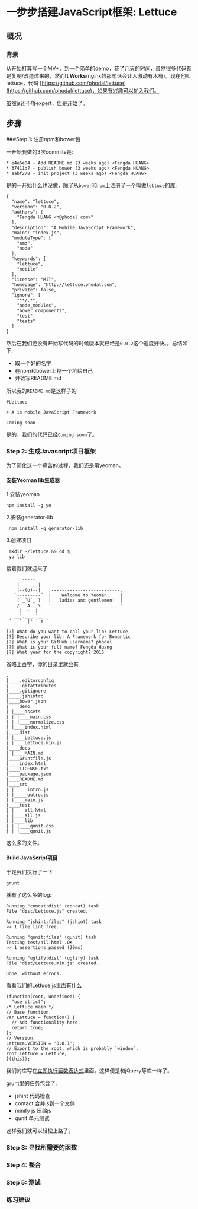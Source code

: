 一步步搭建JavaScript框架: Lettuce
===

概况
---

### 背景

从开始打算写一个MV*，到一个简单的demo，花了几天的时间，虽然很多代码都是复制/改造过来的，然而**It Works**(nginx的那句话会让人激动有木有)。现在他叫lettuce，代码 [https://github.com/phodal/lettuce](https://github.com/phodal/lettuce)，如果有兴趣可以加入我们。

虽然js还不够expert，但是开始了。

步骤
---

###Step 1: 注册npm和bower包

一开始我做的3次commits是:

    * e4e6e04 - Add README.md (3 weeks ago) <Fengda HUANG>
    * 37411d7 - publish bower (3 weeks ago) <Fengda HUANG>
    * aabf278 - init project (3 weeks ago) <Fengda HUANG>

是的一开始什么也没做，除了从``bower``和``npm``上注册了一个叫做``lettuce``的库:

    {
      "name": "lettuce",
      "version": "0.0.2",
      "authors": [
        "Fengda HUANG <h@phodal.com>"
      ],
      "description": "A Mobile JavaScript Framework",
      "main": "index.js",
      "moduleType": [
        "amd",
        "node"
      ],
      "keywords": [
        "lettuce",
        "mobile"
      ],
      "license": "MIT",
      "homepage": "http://lettuce.phodal.com",
      "private": false,
      "ignore": [
        "**/.*",
        "node_modules",
        "bower_components",
        "test",
        "tests"
      ]
    }


然后在我们还没有开始写代码的时候版本就已经是``0.0.2``这个速度好快。。总结如下:

 - 取一个好的名字
 - 在npm和bower上挖一个坑给自己
 - 开始写README.md

所以我的``README.md``是这样子的

    #Lettuce

    > A is Mobile JavaScript Framework

    Coming soon

是的，我们的代码已经``Coming soon``了。

### Step 2: 生成Javascript项目框架

为了简化这一个痛苦的过程，我们还是用yeoman。

#### 安装Yeoman lib生成器

1.安装yeoman

    npm install -g yo

2.安装generator-lib

     npm install -g generator-lib

3.创建项目
 
     mkdir ~/lettuce && cd $_
     yo lib

接着我们就迎来了

         _-----_
        |       |
        |--(o)--|   .--------------------------.
       `---------´  |    Welcome to Yeoman,    |
        ( _´U`_ )   |   ladies and gentlemen!  |
        /___A___\   '__________________________'
         |  ~  |
       __'.___.'__
     ´   `  |° ´ Y `

    [?] What do you want to call your lib? Lettuce
    [?] Describe your lib: A Framework for Romantic
    [?] What is your GitHub username? phodal
    [?] What is your full name? Fengda Huang
    [?] What year for the copyright? 2015


省略上百字，你的目录里就会有

    .
    |____.editorconfig
    |____.gitattributes
    |____.gitignore
    |____.jshintrc
    |____bower.json
    |____demo
    | |____assets
    | | |____main.css
    | | |____normalize.css
    | |____index.html
    |____dist
    | |____Lettuce.js
    | |____Lettuce.min.js
    |____docs
    | |____MAIN.md
    |____Gruntfile.js
    |____index.html
    |____LICENSE.txt
    |____package.json
    |____README.md
    |____src
    | |_____intro.js
    | |_____outro.js
    | |____main.js
    |____test
    | |____all.html
    | |____all.js
    | |____lib
    | | |____qunit.css
    | | |____qunit.js

这么多的文件。

#### Build JavaScript项目

于是我们执行了一下

    grunt

就有了这么多的log:

    Running "concat:dist" (concat) task
    File "dist/Lettuce.js" created.

    Running "jshint:files" (jshint) task
    >> 1 file lint free.

    Running "qunit:files" (qunit) task
    Testing test/all.html .OK
    >> 1 assertions passed (20ms)

    Running "uglify:dist" (uglify) task
    File "dist/Lettuce.min.js" created.

    Done, without errors.

看看我们的Lettuce.js里面有什么

    (function(root, undefined) {
      "use strict";
    /* Lettuce main */
    // Base function.
    var Lettuce = function() {
      // Add functionality here.
      return true;
    };
    // Version.
    Lettuce.VERSION = '0.0.1';
    // Export to the root, which is probably `window`.
    root.Lettuce = Lettuce;
    }(this));

我们的库写在[立即执行函数表达式](https://www.phodal.com/blog/javascript-immediately-invoked-function-expression)里面。这样便是和jQuery等库一样了。

grunt里的任务包含了:

 - jshint 代码检查
 - contact 合并js到一个文件
 - minify js 压缩js
 - qunit 单元测试

这样我们就可以轻松上路了。

### Step 3: 寻找所需要的函数

### Step 4: 整合

### Step 5: 测试

### 练习建议
